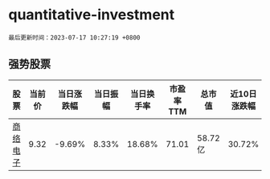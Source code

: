 # quantitative-investment

`最后更新时间：2023-07-17 10:27:19 +0800`

## 强势股票

|股票|当前价|当日涨跌幅|当日振幅|当日换手率|市盈率TTM|总市值|近10日涨跌幅|
|----|----|----|----|----|----|----|----|
|[商络电子](https://xueqiu.com/S/SZ300975)|9.32|-9.69%|8.33%|18.68%|71.01|58.72亿|30.72%|
